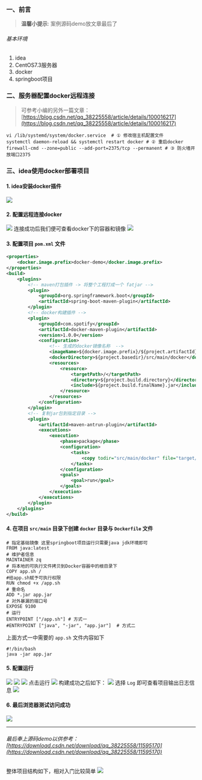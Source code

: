 ﻿### 一、前言
> **温馨小提示**: 案例源码demo放文章最后了
###### 基本环境
1. idea
2. CentOS7.3服务器
3. docker
4. springboot项目
### 二、服务器配置docker远程连接
> 可参考小编的另外一篇文章：[https://blog.csdn.net/qq_38225558/article/details/100016217](https://blog.csdn.net/qq_38225558/article/details/100016217)

```shell
vi /lib/systemd/system/docker.service  # ① 修改宿主机配置文件
systemctl daemon-reload && systemctl restart docker # ② 重启docker
firewall-cmd --zone=public --add-port=2375/tcp --permanent # ③ 防火墙开放端口2375
```
### 三、idea使用docker部署项目
#### 1. idea安装docker插件
![](./images/20230912143931543.png)
#### 2. 配置远程连接docker
![](./images/20230912143931625.png)
连接成功后我们便可查看docker下的容器和镜像
![](./images/20230912143931708.png)
#### 3. 配置项目 `pom.xml` 文件
```xml
<properties>
    <docker.image.prefix>docker-demo</docker.image.prefix>
</properties>
<build>
    <plugins>
        <!-- maven打包插件 -> 将整个工程打成一个 fatjar -->
        <plugin>
            <groupId>org.springframework.boot</groupId>
            <artifactId>spring-boot-maven-plugin</artifactId>
        </plugin>
        <!-- docker构建插件 -->
        <plugin>
            <groupId>com.spotify</groupId>
            <artifactId>docker-maven-plugin</artifactId>
            <version>1.0.0</version>
            <configuration>
            	<!-- 生成的docker镜像名称  -->
                <imageName>${docker.image.prefix}/${project.artifactId}</imageName>
                <dockerDirectory>${project.basedir}/src/main/docker</dockerDirectory>
                <resources>
                    <resource>
                        <targetPath>/</targetPath>
                        <directory>${project.build.directory}</directory>
                        <include>${project.build.finalName}.jar</include>
                    </resource>
                </resources>
            </configuration>
        </plugin>
        <!-- 复制jar包到指定目录 -->
        <plugin>
            <artifactId>maven-antrun-plugin</artifactId>
            <executions>
                <execution>
                    <phase>package</phase>
                    <configuration>
                        <tasks>
                            <copy todir="src/main/docker" file="target/${project.artifactId}-${project.version}.${project.packaging}"></copy>
                        </tasks>
                    </configuration>
                    <goals>
                        <goal>run</goal>
                    </goals>
                </execution>
            </executions>
        </plugin>
    </plugins>
</build>
```
#### 4. 在项目 `src/main` 目录下创建 `docker` 目录与 `Dockerfile` 文件
```shell
# 指定基础镜像 这里springboot项目运行只需要java jdk环境即可
FROM java:latest
# 维护者信息
MAINTAINER zq
# 将本地的可执行文件拷贝到Docker容器中的根目录下
COPY app.sh /
#给app.sh赋予可执行权限
RUN chmod +x /app.sh
# 重命名
ADD *.jar app.jar
# 对外暴漏的端口号
EXPOSE 9100
# 运行
ENTRYPOINT ["/app.sh"] # 方式一
#ENTRYPOINT ["java", "-jar", "app.jar"]  # 方式二
```
上面方式一中需要的 `app.sh` 文件内容如下
```shell
#!/bin/bash
java -jar app.jar
```
#### 5. 配置运行
![](./images/20230912143931811.png)
![](./images/20230912143931879.png)
![](./images/20230912143931956.png)
点击运行
![](./images/20230912143932137.png)
构建成功之后如下：
![](./images/20230912143932213.png)
选择 `Log` 即可查看项目输出日志信息
![](./images/20230912143932304.png)
#### 6. 最后浏览器测试访问成功
![](./images/20230912143932403.png)

---

###### 最后奉上源码demo以供参考：[https://download.csdn.net/download/qq_38225558/11595170](https://download.csdn.net/download/qq_38225558/11595170)
整体项目结构如下，相对入门比较简单
![](./images/20230912143932479.png)
